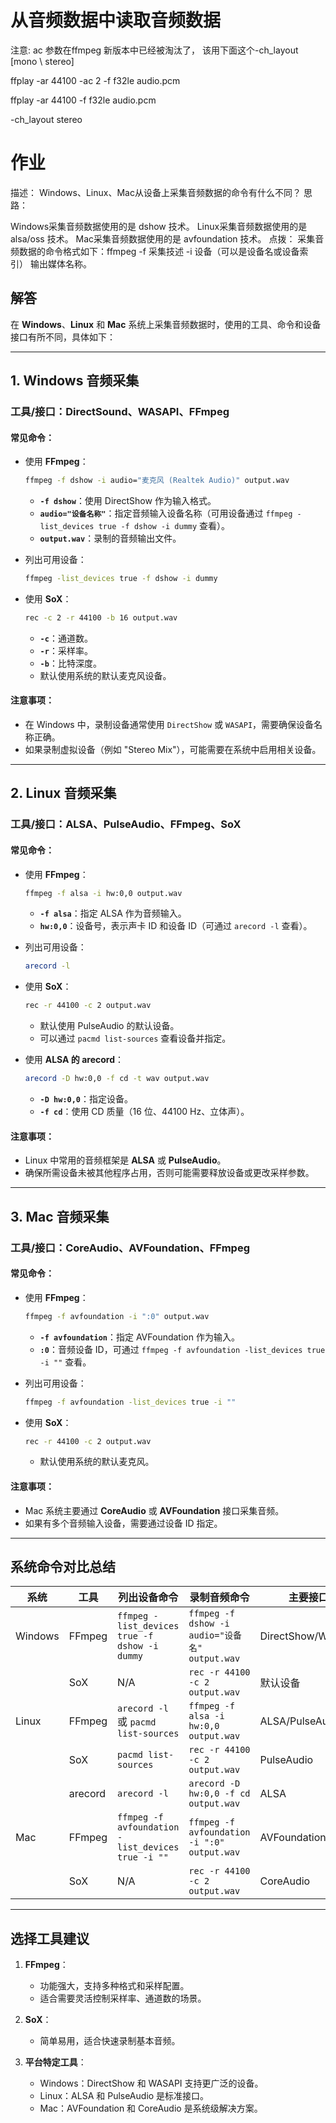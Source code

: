 # 从音频数据中读取音频数据
注意: ac 参数在ffmpeg 新版本中已经被淘汰了， 该用下面这个-ch_layout [mono \ stereo]

ffplay -ar 44100 -ac 2 -f f32le audio.pcm

ffplay -ar 44100 -f f32le audio.pcm


-ch_layout stereo

# 作业
描述：
Windows、Linux、Mac从设备上采集音频数据的命令有什么不同？
思路：

Windows采集音频数据使用的是 dshow 技术。
Linux采集音频数据使用的是 alsa/oss 技术。
Mac采集音频数据使用的是 avfoundation 技术。
点拨：
采集音频数据的命令格式如下：ffmpeg -f 采集技述 -i 设备（可以是设备名或设备索引） 输出媒体名称。

## 解答
在 **Windows**、**Linux** 和 **Mac** 系统上采集音频数据时，使用的工具、命令和设备接口有所不同，具体如下：

---

## **1. Windows 音频采集**
### **工具/接口**：DirectSound、WASAPI、FFmpeg
#### **常见命令：**
- 使用 **FFmpeg**：
  ```bash
  ffmpeg -f dshow -i audio="麦克风 (Realtek Audio)" output.wav
  ```
  - **`-f dshow`**：使用 DirectShow 作为输入格式。
  - **`audio="设备名称"`**：指定音频输入设备名称（可用设备通过 `ffmpeg -list_devices true -f dshow -i dummy` 查看）。
  - **`output.wav`**：录制的音频输出文件。

- 列出可用设备：
  ```bash
  ffmpeg -list_devices true -f dshow -i dummy
  ```

- 使用 **SoX**：
  ```bash
  rec -c 2 -r 44100 -b 16 output.wav
  ```
  - **`-c`**：通道数。
  - **`-r`**：采样率。
  - **`-b`**：比特深度。
  - 默认使用系统的默认麦克风设备。

#### **注意事项：**
- 在 Windows 中，录制设备通常使用 `DirectShow` 或 `WASAPI`，需要确保设备名称正确。
- 如果录制虚拟设备（例如 "Stereo Mix"），可能需要在系统中启用相关设备。

---

## **2. Linux 音频采集**
### **工具/接口**：ALSA、PulseAudio、FFmpeg、SoX
#### **常见命令：**
- 使用 **FFmpeg**：
  ```bash
  ffmpeg -f alsa -i hw:0,0 output.wav
  ```
  - **`-f alsa`**：指定 ALSA 作为音频输入。
  - **`hw:0,0`**：设备号，表示声卡 ID 和设备 ID（可通过 `arecord -l` 查看）。

- 列出可用设备：
  ```bash
  arecord -l
  ```

- 使用 **SoX**：
  ```bash
  rec -r 44100 -c 2 output.wav
  ```
  - 默认使用 PulseAudio 的默认设备。
  - 可以通过 `pacmd list-sources` 查看设备并指定。

- 使用 **ALSA 的 arecord**：
  ```bash
  arecord -D hw:0,0 -f cd -t wav output.wav
  ```
  - **`-D hw:0,0`**：指定设备。
  - **`-f cd`**：使用 CD 质量（16 位、44100 Hz、立体声）。

#### **注意事项：**
- Linux 中常用的音频框架是 **ALSA** 或 **PulseAudio**。
- 确保所需设备未被其他程序占用，否则可能需要释放设备或更改采样参数。

---

## **3. Mac 音频采集**
### **工具/接口**：CoreAudio、AVFoundation、FFmpeg
#### **常见命令：**
- 使用 **FFmpeg**：
  ```bash
  ffmpeg -f avfoundation -i ":0" output.wav
  ```
  - **`-f avfoundation`**：指定 AVFoundation 作为输入。
  - **`:0`**：音频设备 ID，可通过 `ffmpeg -f avfoundation -list_devices true -i ""` 查看。

- 列出可用设备：
  ```bash
  ffmpeg -f avfoundation -list_devices true -i ""
  ```

- 使用 **SoX**：
  ```bash
  rec -r 44100 -c 2 output.wav
  ```
  - 默认使用系统的默认麦克风。

#### **注意事项：**
- Mac 系统主要通过 **CoreAudio** 或 **AVFoundation** 接口采集音频。
- 如果有多个音频输入设备，需要通过设备 ID 指定。

---

## **系统命令对比总结**

| 系统      | 工具         | 列出设备命令                                      | 录制音频命令                              | 主要接口       |
|-----------|--------------|--------------------------------------------------|-------------------------------------------|----------------|
| Windows   | FFmpeg       | `ffmpeg -list_devices true -f dshow -i dummy`    | `ffmpeg -f dshow -i audio="设备名" output.wav` | DirectShow/WASAPI |
|           | SoX          | N/A                                              | `rec -r 44100 -c 2 output.wav`            | 默认设备        |
| Linux     | FFmpeg       | `arecord -l` 或 `pacmd list-sources`             | `ffmpeg -f alsa -i hw:0,0 output.wav`     | ALSA/PulseAudio |
|           | SoX          | `pacmd list-sources`                             | `rec -r 44100 -c 2 output.wav`            | PulseAudio      |
|           | arecord      | `arecord -l`                                     | `arecord -D hw:0,0 -f cd output.wav`      | ALSA           |
| Mac       | FFmpeg       | `ffmpeg -f avfoundation -list_devices true -i ""` | `ffmpeg -f avfoundation -i ":0" output.wav` | AVFoundation   |
|           | SoX          | N/A                                              | `rec -r 44100 -c 2 output.wav`            | CoreAudio      |

---

## **选择工具建议**
1. **FFmpeg**：
   - 功能强大，支持多种格式和采样配置。
   - 适合需要灵活控制采样率、通道数的场景。

2. **SoX**：
   - 简单易用，适合快速录制基本音频。

3. **平台特定工具**：
   - Windows：DirectShow 和 WASAPI 支持更广泛的设备。
   - Linux：ALSA 和 PulseAudio 是标准接口。
   - Mac：AVFoundation 和 CoreAudio 是系统级解决方案。


